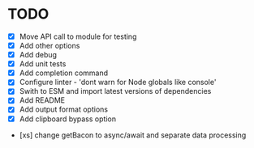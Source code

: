 # TODO

- [x] Move API call to module for testing
- [x] Add other options
- [x] Add debug
- [x] Add unit tests
- [x] Add completion command
- [x] Configure linter - 'dont warn for Node globals like console'
- [x] Swith to ESM and import latest versions of dependencies
- [x] Add README
- [x] Add output format options
- [x] Add clipboard bypass option
- [xs] change getBacon to async/await and separate data processing
